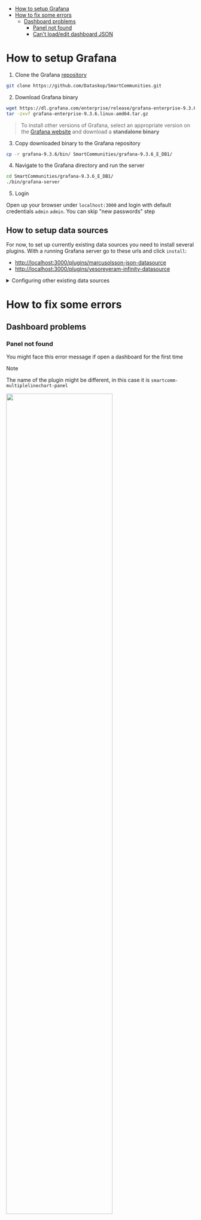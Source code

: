 - [How to setup Grafana](#how-to-setup-grafana)
- [How to fix some errors](#how-to-fix-some-errors)
  * [Dashboard problems](#dashboard-problems)
    + [Panel not found](#panel-not-found)
    + [Can't load/edit dashboard JSON](#cant-loadedit-dashboard-json)
# How to setup Grafana

1. Clone the Grafana [repository](https://github.com/Dataskop/SmartCommunities)

```bash
git clone https://github.com/Dataskop/SmartCommunities.git
```

2. Download Grafana binary

```bash
wget https://dl.grafana.com/enterprise/release/grafana-enterprise-9.3.6.linux-amd64.tar.gz
tar -zxvf grafana-enterprise-9.3.6.linux-amd64.tar.gz
```

> To install other versions of Grafana, select an appropriate version on the [Grafana website](https://grafana.com/grafana/download) and download a **standalone binary**

3. Copy downloaded binary to the Grafana repository

```bash
cp -r grafana-9.3.6/bin/ SmartCommunities/grafana-9.3.6_E_DB1/
```

4. Navigate to the Grafana directory and run the server

```bash
cd SmartCommunities/grafana-9.3.6_E_DB1/
./bin/grafana-server
```

5. Login

  Open up your browser under `localhost:3000` and login with default credentials `admin` `admin`. You can skip "new passwords" step

## How to setup data sources
For now, to set up currently existing data sources you need to install several plugins. With a running Grafana server go to these urls and click `install`:
- [http://localhost:3000/plugins/marcusolsson-json-datasource](http://localhost:3000/plugins/marcusolsson-json-datasource)
- [http://localhost:3000/plugins/yesoreyeram-infinity-datasource](http://localhost:3000/plugins/yesoreyeram-infinity-datasource)

<details>
 <summary>Configuring other existing data sources</summary>

 To configure other existing data sources, go the data sources tab
<img src="https://github.com/bobokrut/Sag-Onboarding/assets/45918782/77c768cb-f05b-41e4-bf38-1e96055f87f9" width=75% height=75%>

Some data sources requires plugins (probably all of configured by Dataskope team). If you see a data source with a default icon, you need to install a plugin
<details>
 <summary>Example</summary>
 <img src="https://github.com/bobokrut/Sag-Onboarding/assets/45918782/aa7b725a-9e52-46c6-84a8-479a9a02411b" width=75% height=75%>
</details>

Unfortunately, there is no way to install the missing plugin with a click of a button. The easiest way to do it is to remember the name of the plugin

<img src="https://github.com/bobokrut/Sag-Onboarding/assets/45918782/34c94df1-e1d5-462d-bc5c-86be1776225f" width=75% height=75%>

Then go to `Plugins` tab

<img src="https://github.com/bobokrut/Sag-Onboarding/assets/45918782/e371c4bd-9bd2-4055-980f-4b8529f012c9" width=75% height=75%>

Search for the plugin by the name. Full name of the plugin is displayed as a link

<img src="https://github.com/bobokrut/Sag-Onboarding/assets/45918782/a8678012-eb33-401d-85b3-7527823b5e12" width=75% height=75%>

Finally install it

<img src="https://github.com/bobokrut/Sag-Onboarding/assets/45918782/6feb8dd9-1165-4aa2-a515-37bb81a5b9a4" width=75% height=75%>

</details>


# How to fix some errors

## Dashboard problems

### Panel not found

You might face this error message if open a dashboard for the first time
> [!NOTE]
> The name of the plugin might be different, in this case it is `smartcomm-multiplelinechart-panel`

<img src="https://github.com/bobokrut/Sag-Onboarding/assets/45918782/83899e5f-c21a-4097-8b0b-eb12192bf896" width=75% height=75%>

Dataskope team develops their own plugins, and in order to fix this issue you will need to build their plugins/panel manually. 
<details>
 
 <summary>Solution</summary>
 
 1. In the `SmartCommunities` repo navigate to `grafana-9.3.6_E_DB1/data/plugins/`
```bash
cd grafana-9.3.6_E_DB1/data/plugins/
```
2. Go to the directory with the same name as the in the error message (in this case it is `smartcomm-multiplelinechart-panel`
```bash
cd smartcomm-multiplelinechart-panel
```
3. Install and build everything
```bash
yarn install && yarn dev --no-watch
```
> [!NOTE]
> You might see some errors during build. You can ignore them unless you can build the plugin (`error Command failed with exit code 1.` might be also fine

4. Verify that everything works
Restart the server. Then go to the dashboard and if error is gone then you are good to go. If not, please contact Egor

</details>

### Can't load/edit dashboard JSON
<details>
 
 <summary>Solution</summary>
 
 If loading of the json file takes forever you might nned to add monaco editor to the current branch. 
 1. Verify that monaco editor is missing
     1. Navigate to the `public/lib/`
     ```bash
     cd public/lib/
     ```
     2. List directories
     ```bash
     ls
     ```
     If you don't see `monaco` directory then procced to the next step. If it's there then you have a different problem🤷
 
 2. Download the monaco editor
 You can the `monaco` editor from the other branches (e.g. `feature_extremeValues`), however you download it from my google drive as a `zip` file and unzip it. (you need to be in the `public/lib/` directory)
 
 ```bash
 wget "https://docs.google.com/uc?export=download&id=1nfxchDda2NOgK5bq-O9oWgE3hb1SbOBX" -O monaco.zip
 unzip monaco.zip
 ```
 > [!NOTE]
 > In case you don't have access to the file please contact Egor
 
 3. Restart the server

</details>
